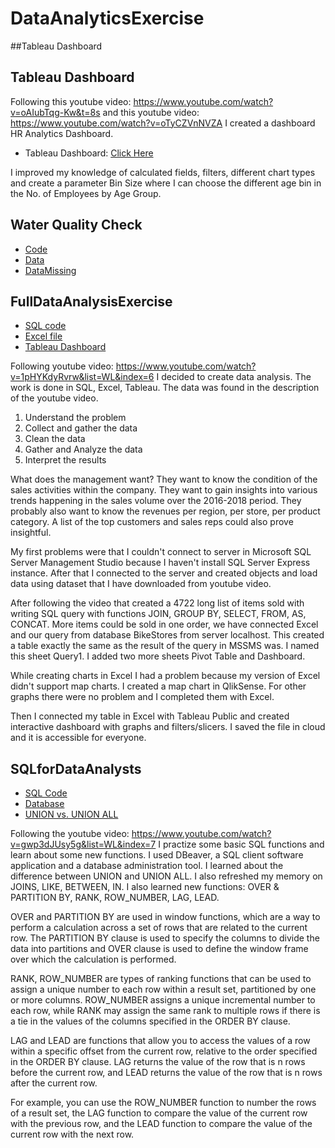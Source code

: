 # DataAnalyticsExercise
##Tableau Dashboard


## Tableau Dashboard
Following this youtube video: https://www.youtube.com/watch?v=oAIubTqg-Kw&t=8s and this youtube video: https://www.youtube.com/watch?v=oTyCZVnNVZA I created
a dashboard HR Analytics Dashboard.

* Tableau Dashboard: [Click Here](https://public.tableau.com/views/HRAnalyticsDashboard_16814032423450/HRANALYTICSDASHBOARD?:language=en-US&:display_count=n&:origin=viz_share_link)

I improved my knowledge of calculated fields, filters, different chart types and create a parameter Bin Size where I can choose the different age bin in the
No. of Employees by Age Group.

## Water Quality Check

* [Code](https://github.com/rokzupan1/data-analytics-exercise/blob/main/water_quality_check.ipynb)
* [Data](https://github.com/rokzupan1/data-analytics-exercise/blob/main/water_potability.csv)
* [DataMissing](https://github.com/rokzupan1/data-analytics-exercise/blob/main/missing_rows.csv)

## FullDataAnalysisExercise

* [SQL code](https://github.com/rokzupan1/fulldataanalysisexercise/blob/main/SQLQuery2.sql)
* [Excel file](https://github.com/rokzupan1/fulldataanalysisexercise/blob/main/ItemsSalesList.xlsx)
* [Tableau Dashboard](https://public.tableau.com/views/ExecutiveDashboard_16755197372350/Dashboard1?:language=en-US&:display_count=n&:origin=viz_share_link)

Following youtube video: https://www.youtube.com/watch?v=1pHYKdyRvrw&list=WL&index=6
I decided to create data analysis. The work is done in SQL, Excel, Tableau.
The data was found in the description of the youtube video.

1. Understand the problem
2. Collect and gather the data
3. Clean the data
4. Gather and Analyze the data
5. Interpret the results

What does the management want?
They want to know the condition of the sales activities within the company.
They want to gain insights into various trends happening in the sales volume
over the 2016-2018 period. They probably also want to know the revenues per
region, per store, per product category. A list of the top 
customers and sales reps could also prove insightful. 

My first problems were that I couldn't connect to server in Microsoft SQL Server
Management Studio because I haven't install SQL Server Express instance. After that
I connected to the server and created objects and load data using dataset that I have
downloaded from youtube video. 

After following the video that created a 4722 long list of items sold with writing
SQL query with functions JOIN, GROUP BY, SELECT, FROM, AS, CONCAT. More items
could be sold in one order, we have connected Excel and our query from database
BikeStores from server localhost. This created a table exactly the same as the
result of the query in MSSMS was. I named this sheet Query1. I added two more sheets
Pivot Table and Dashboard.

While creating charts in Excel I had a problem because my version of Excel didn't
support map charts. I created a map chart in QlikSense. For other graphs there were
no problem and I completed them with Excel. 

Then I connected my table in Excel with Tableau Public and created interactive dashboard
with graphs and filters/slicers. I saved the file in cloud and it is accessible for
everyone. 

## SQLforDataAnalysts
* [SQL Code](https://github.com/rokzupan1/DataAnalyticsExercise/blob/main/SQLforDataAnalyst.sql)
* [Database](https://github.com/rokzupan1/DataAnalyticsExercise/blob/main/SQLite%20Test.db)
* [UNION vs. UNION ALL](https://github.com/rokzupan1/DataAnalyticsExercise/blob/main/UnionVsUnionAll.PNG)

Following the youtube video: https://www.youtube.com/watch?v=gwp3dJUsy5g&list=WL&index=7
I practize some basic SQL functions and learn about some new functions.
I used DBeaver, a SQL client software application and a database administration tool.
I learned about the difference between UNION and UNION ALL. I also refreshed my memory
on JOINS, LIKE, BETWEEN, IN. I also learned new functions: OVER & PARTITION BY, RANK,
ROW_NUMBER, LAG, LEAD.

OVER and PARTITION BY are used in window functions, which are a way to perform a calculation 
across a set of rows that are related to the current row. The PARTITION BY clause is used to 
specify the columns to divide the data into partitions and OVER clause is used to define the 
window frame over which the calculation is performed.

RANK, ROW_NUMBER are types of ranking functions that can be used to assign a unique number 
to each row within a result set, partitioned by one or more columns. ROW_NUMBER assigns a 
unique incremental number to each row, while RANK may assign the same rank to multiple rows 
if there is a tie in the values of the columns specified in the ORDER BY clause.

LAG and LEAD are functions that allow you to access the values of a row within a specific 
offset from the current row, relative to the order specified in the ORDER BY clause. LAG 
returns the value of the row that is n rows before the current row, and LEAD returns the 
value of the row that is n rows after the current row.

For example, you can use the ROW_NUMBER function to number the rows of a result set, the 
LAG function to compare the value of the current row with the previous row, and the LEAD 
function to compare the value of the current row with the next row.

